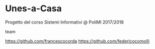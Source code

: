 # Unes-a-Casa

Progetto del corso Sistemi Informativi @ PoliMI 2017/2018

team

https://github.com/francescocorda
https://github.com/federicocomolli
